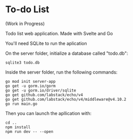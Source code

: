 # To-do List
(Work in Progress)

Todo list web application. Made with Svelte and Go

You'll need SQLite to run the aplication


On the server folder, initialize a database called "todo.db":

```
sqlite3 todo.db
```

Inside the server folder, run the following commands:

```
go mod init server-app
go get -u gorm.io/gorm
go get -u gorm.io/driver/sqlite
go get github.com/labstack/echo/v4
go get github.com/labstack/echo/v4/middleware@v4.10.2
go run main.go
```

Then you can launch the apllication with:
```
cd ..
npm install
npm run dev -- --open
```
